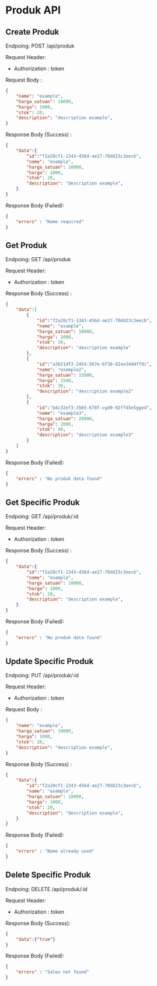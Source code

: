 # Produk API

## Create Produk

Endpoing: POST /api/produk

Request Header:
- Authorization : token

Request Body :

```json
{
    "name": "example",
    "harga_satuan": 10000,
    "harga": 1000,
    "stok": 20,
    "description": "description example",
}
```

Response Body (Success) :

```json
{
    "data":{
        "id":"f2a20cf1-1343-456d-ae27-70dd23c3eecb",
        "name": "example",
        "harga_satuan": 10000,
        "harga": 1000,
        "stok": 20,
        "description": "description example",
    }
}
```

Response Body (Failed):

```json
{
    "errors" : "Name required"
}
```

## Get Produk

Endpoing: GET /api/produk

Request Header:
- Authorization : token

Response Body (Success) :

```json
{
    "data":[
        {
            "id":"f2a20cf1-1343-456d-ae27-70dd23c3eecb",
            "name": "example",
            "harga_satuan": 10000,
            "harga": 1000,
            "stok": 20,
            "description": "description example"
        },
        {
            "id":"a3b21df2-2454-567e-bf38-81ee34d4ffdc",
            "name": "example2",
            "harga_satuan": 15000,
            "harga": 1500,
            "stok": 30,
            "description": "description example2"
        },
        {
            "id":"b4c32ef3-3565-678f-cg49-92ff45e5gged",
            "name": "example3",
            "harga_satuan": 20000,
            "harga": 2000,
            "stok": 40,
            "description": "description example3"
        }
    ]
}
```

Response Body (Failed):

```json
{
    "errors" : "No produk data found"
}
```


## Get Specific Produk

Endpoing: GET /api/produk/:id

Request Header:
- Authorization : token

Response Body (Success) :

```json
{
    "data":{
        "id":"f2a20cf1-1343-456d-ae27-70dd23c3eecb",
        "name": "example",
        "harga_satuan": 10000,
        "harga": 1000,
        "stok": 20,
        "description": "description example",
    }
}
```

Response Body (Failed):

```json
{
    "errors" : "No produk data found"
}
```

## Update Specific Produk

Endpoing: PUT /api/produk/:id

Request Header:
- Authorization : token

Request Body :

```json
{
    "name": "example",
    "harga_satuan": 10000,
    "harga": 1000,
    "stok": 20,
    "description": "description example",
}
```

Response Body (Success) :

```json
{
    "data":{
        "id":"f2a20cf1-1343-456d-ae27-70dd23c3eecb",
        "name": "example",
        "harga_satuan": 10000,
        "harga": 1000,
        "stok": 20,
        "description": "description example",
    }
}
```

Response Body (Failed):

```json
{
    "errors" : "Name already used"
}
```

## Delete Specific Produk

Endpoing: DELETE /api/produk/:id

Request Header:
- Authorization : token

Response Body (Success):

```json
{
    "data":{"true"}
}
```

Response Body (Failed):

```json
{
    "errors" : "Sales not found"
}
```